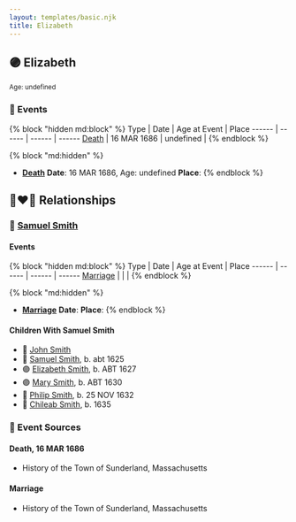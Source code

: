 ```yaml
---
layout: templates/basic.njk
title: Elizabeth
---
```

## 🟣 Elizabeth
<small>Age: undefined</small>


### 📆 Events

{% block "hidden md:block" %}
Type | Date | Age at Event | Place
------ | ------ | ------ | ------
[Death](#event-event-3) | 16 MAR 1686 | undefined |
{% endblock %}

{% block "md:hidden" %}
- **[Death](#event-event-3)**
**Date**: 16 MAR 1686, Age: undefined
**Place**:
{% endblock %}

## 👩‍❤️‍👨 Relationships

### 🔵 [Samuel Smith](/people/8/86804391)

#### Events

{% block "hidden md:block" %}
Type | Date | Age at Event | Place
------ | ------ | ------ | ------
[Marriage](#event-family-0-event-0) |  |  |
{% endblock %}

{% block "md:hidden" %}
- **[Marriage](#event-family-0-event-0)**
**Date**:
**Place**:
{% endblock %}

#### Children With Samuel Smith
* 🔵 [John Smith](/people/8/82917648)
* 🔵 [Samuel Smith](/people/5/57169666), b. abt 1625
* 🟣 [Elizabeth Smith](/people/9/92723561), b. ABT 1627
* 🟣 [Mary Smith](/people/3/39739360), b. ABT 1630
* 🔵 [Philip Smith](/people/6/61981014), b. 25 NOV 1632
* 🔵 [Chileab Smith](/people/8/88499593), b. 1635
### 📰 Event Sources

#### <a id="event-event-3"></a> Death, 16 MAR 1686
* History of the Town of Sunderland, Massachusetts
#### <a id="event-family-0-event-0"></a> Marriage
* History of the Town of Sunderland, Massachusetts
